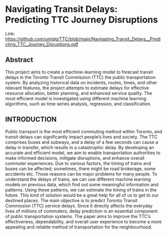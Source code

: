 
# Navigating Transit Delays: Predicting TTC Journey Disruptions
Link: https://github.com/umidg/TTC/blob/main/Navigating_Transit_Delays__Predicting_TTC_Journey_Disruptions.pdf

## Abstract
This project aims to create a machine-learning
model to forecast transit delays in the Toronto Transit Commission
(TTC) the public transportation system. By analyzing historical
data on incidents, routes, times, and other relevant features,
the project attempts to estimate delays for effective resource
allocation, better planning, and enhanced service quality. The
most efficient model is investigated using different machine
learning algorithms, such as time series analysis, regression, and
classification.

## INTRODUCTION
Public transport is the most efficient commuting method
within Toronto, and transit delays can significantly impact people’s
lives and society. The TTC comprises buses and subways,
and a delay of a few seconds can cause a delay in transfer,
which results in a catastrophic delay. By developing an accurate
and efficient model, we aim to enable transportation authorities
to make informed decisions, mitigate disruptions, and
enhance overall commuter experiences. Due to various factors,
the timing of trains and buses can be affected; sometimes,
there might be road brokerage, some accidents etc. Those
reasons can be major problems for many people. To understand
the delays of trains, we can use different machine learning
models on previous data, which find out some meaningful
information and patterns. Using these patterns, we can estimate
the timing of trains in the future. This kind of solution would
be a great help for all of us to get to our destined places.
The main objective is to predict Toronto Transit Commission
(TTC) service delays. Since it directly affects the everyday
lives of millions of commuters, delay prediction is an essential
component of public transportation systems. The paper aims
to improve the TTC’s effectiveness, dependability, and overall
user experience to become a more appealing and reliable
method of transportation for the neighbourhood.

